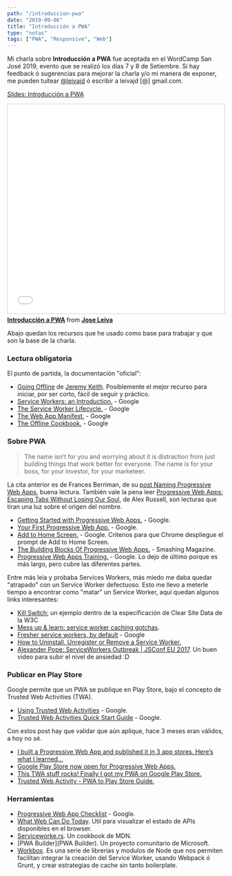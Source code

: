 ```yaml
---
path: "/introduccion-pwa"
date: "2019-09-06"
title: "Introducción a PWA"
type: "notas"
tags: ["PWA", "Responsive", "Web"]
---
```


Mi charla sobre **Introducción a PWA** fue aceptada en el WordCamp San José 2019, evento que se realiz&oacute; los d&iacute;as 7 y 8 de Setiembre. Si hay feedback ó sugerencias para mejorar la charla y/o mi manera de exponer, me pueden tuitear [@leivajd](https://twitter.com/leivajd) ó escribir a leivajd [@] gmail.com.

[Slides: Introducción a PWA](https://www.slideshare.net/leivajd/intro-pwa-word-camp-2019/)

<iframe src="//www.slideshare.net/slideshow/embed_code/key/CVXOBy38bL8Fd7" width="595" height="485" frameborder="0" marginwidth="0" marginheight="0" scrolling="no" style="border:1px solid #CCC; border-width:1px; margin-bottom:5px; max-width: 100%;" allowfullscreen> </iframe> <div style="margin-bottom:5px"> <strong> <a href="//www.slideshare.net/leivajd/intro-pwa-word-camp-2019" title="Introducción a PWA" target="_blank">Introducción a PWA</a> </strong> from <strong><a href="https://www.slideshare.net/leivajd" target="_blank">Jose Leiva</a></strong> </div>

Abajo quedan los recursos que he usado como base para trabajar y que son la base de la charla.

### Lectura obligatoria

El punto de partida, la documentación "oficial":

- [Going Offline](https://abookapart.com/products/going-offline) de [Jeremy Keith](https://adactio.com/). Posiblemente el mejor recurso para iniciar, por ser corto, fácil de seguir y práctico.
- [Service Workers: an Introduction.](https://developers.google.com/web/fundamentals/primers/service-workers/) - Google
- [The Service Worker Lifecycle.](https://developers.google.com/web/fundamentals/primers/service-workers/lifecycle) - Google
- [The Web App Manifest.](https://developers.google.com/web/fundamentals/web-app-manifest/) - Google
- [The Offline Cookbook.](https://developers.google.com/web/fundamentals/instant-and-offline/offline-cookbook/) - Google

### Sobre PWA

> The name isn’t for you and worrying about it is distraction from just building things that work better for everyone. The name is for your boss, for your investor, for your marketeer.

La cita anterior es de Frances Berriman, de su [post Naming Progressive Web Apps](https://fberriman.com/2017/06/26/naming-progressive-web-apps/), buena lectura. También vale la pena leer [Progressive Web Apps: Escaping Tabs Without Losing Our Soul](https://infrequently.org/2015/06/progressive-apps-escaping-tabs-without-losing-our-soul/), de Alex Russell, son lecturas que tiran una luz sobre el origen del nombre.

- [Getting Started with Progressive Web Apps.](https://developers.google.com/web/updates/2015/12/getting-started-pwa) - Google.
- [Your First Progressive Web App.](https://developers.google.com/web/fundamentals/codelabs/your-first-pwapp/) - Google.
- [Add to Home Screen.](https://developers.google.com/web/fundamentals/app-install-banners/) - Google. Criterios para que Chrome despliegue el prompt de Add to Home Screen.
- [The Building Blocks Of Progressive Web Apps.](https://www.smashingmagazine.com/2016/09/the-building-blocks-of-progressive-web-apps/) - Smashing Magazine.
- [Progressive Web Apps Training.](https://developers.google.com/web/ilt/pwa/) - Google. Lo dejo de &uacute;ltimo porque es más largo, pero cubre las diferentes partes.

Entre más leía y probaba Services Workers, más miedo me daba quedar "atrapado" con un Service Worker defectuoso. Esto me llevo a meterle tiempo a encontrar como "matar" un Service Worker, aquí quedan algunos links interesantes:

- [Kill Switch](https://www.w3.org/TR/clear-site-data/#example-killswitch); un ejemplo dentro de la especificación de Clear Site Data de la W3C
- [Mess up & learn: service worker caching gotchas](https://novemberfive.co/blog/mess-up-service-workers-caching-gotcha).
- [Fresher service workers, by default](https://developers.google.com/web/updates/2018/06/fresher-sw) - Google
- [How to Uninstall, Unregister or Remove a Service Worker.](https://love2dev.com/blog/how-to-uninstall-a-service-worker/)
- [Alexander Pope: ServiceWorkers Outbreak | JSConf EU 2017](https://www.youtube.com/watch?v=CPP9ew4Co0M). Un buen video para subir el nivel de ansiedad :D

### Publicar en Play Store

Google permite que un PWA se publique en Play Store, bajo el concepto de Trusted Web Activities (TWA).

- [Using Trusted Web Activities](https://developers.google.com/web/updates/2019/02/using-twa) - Google.
- [Trusted Web Activities Quick Start Guide](https://developers.google.com/web/updates/2019/08/twas-quickstart) - Google.

Con estos post hay que validar que aún aplique, hace 3 meses eran válidos, a hoy no sé.

- [I built a Progressive Web App and published it in 3 app stores. Here’s what I learned...](https://www.freecodecamp.org/news/i-built-a-pwa-and-published-it-in-3-app-stores-heres-what-i-learned-7cb3f56daf9b/)
- [Google Play Store now open for Progressive Web Apps.](https://medium.com/@firt/google-play-store-now-open-for-progressive-web-apps-ec6f3c6ff3cc)
- [This TWA stuff rocks! Finally I got my PWA on Google Play Store.](https://medium.com/@svenbudak/this-twa-stuff-rocks-finally-i-got-my-pwa-on-google-play-store-b92fe8dae31f)
- [Trusted Web Activity - PWA to Play Store Guide.](https://fireship.io/lessons/pwa-to-play-store/)

### Herramientas

- [Progressive Web App Checklist](https://developers.google.com/web/progressive-web-apps/checklist) - Google.
- [What Web Can Do Today](https://whatwebcando.today/). Util para visualizar el estado de APIs disponibles en el browser.
- [Serviceworke.rs](https://serviceworke.rs/). Un cookbook de MDN.
- [PWA Builder](PWA Builder). Un proyecto comunitario de Microsoft.
- [Workbox](https://developers.google.com/web/tools/workbox/). Es una serie de librerias y modulos de Node que nos permiten facilitan integrar la creación del Service Worker, usando Webpack ó Grunt, y crear estrategias de cache sin tanto boilerplate.
